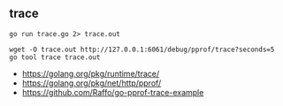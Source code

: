 ## trace

```
go run trace.go 2> trace.out
```

```
wget -O trace.out http://127.0.0.1:6061/debug/pprof/trace?seconds=5
go tool trace trace.out
```

- https://golang.org/pkg/runtime/trace/
- https://golang.org/pkg/net/http/pprof/
- https://github.com/Raffo/go-pprof-trace-example
